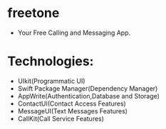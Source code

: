 # freetone

- Your Free Calling and Messaging App.


# Technologies: 
 
- UIkit(Programmatic UI)
- Swift Package Manager(Dependency Manager)
- AppWrite(Authentication,Database and Storage)
- ContactUI(Contact Access Features)
- MessageUI(Text Messages Features)
- CallKit(Call Service Features)
##



